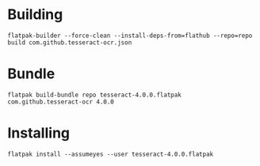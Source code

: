 # Building #
```
flatpak-builder --force-clean --install-deps-from=flathub --repo=repo build com.github.tesseract-ocr.json
```

# Bundle #
```
flatpak build-bundle repo tesseract-4.0.0.flatpak com.github.tesseract-ocr 4.0.0
```

# Installing #
```
flatpak install --assumeyes --user tesseract-4.0.0.flatpak
```


